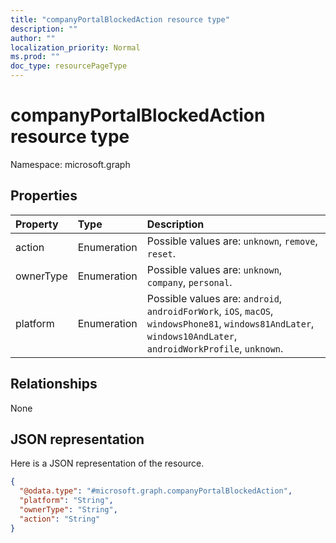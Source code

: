 ```yaml
---
title: "companyPortalBlockedAction resource type"
description: ""
author: ""
localization_priority: Normal
ms.prod: ""
doc_type: resourcePageType
---
```


# companyPortalBlockedAction resource type


Namespace: microsoft.graph



## Properties
|Property|Type|Description|
|:---|:---|:---|
|action|Enumeration| Possible values are: `unknown`, `remove`, `reset`.|
|ownerType|Enumeration| Possible values are: `unknown`, `company`, `personal`.|
|platform|Enumeration| Possible values are: `android`, `androidForWork`, `iOS`, `macOS`, `windowsPhone81`, `windows81AndLater`, `windows10AndLater`, `androidWorkProfile`, `unknown`.|

## Relationships
None

## JSON representation
Here is a JSON representation of the resource.
<!-- {
  "blockType": "resource",
  "@odata.type": "microsoft.graph.companyPortalBlockedAction"
}
-->
``` json
{
  "@odata.type": "#microsoft.graph.companyPortalBlockedAction",
  "platform": "String",
  "ownerType": "String",
  "action": "String"
}
```

